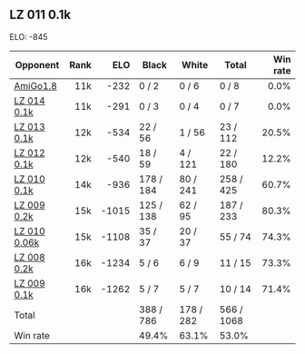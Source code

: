 ## LZ 011 0.1k ##

ELO: -845

Opponent | Rank | ELO | Black | White | Total | Win rate
---------|-----:|----:|-------|-------|-------|-------:
[AmiGo1.8](AmiGo1.8.md) | 11k | -232 | 0 / 2 | 0 / 6 | 0 / 8 | 0.0%
[LZ 014 0.1k](LZ%20014%200.1k.md) | 11k | -291 | 0 / 3 | 0 / 4 | 0 / 7 | 0.0%
[LZ 013 0.1k](LZ%20013%200.1k.md) | 12k | -534 | 22 / 56 | 1 / 56 | 23 / 112 | 20.5%
[LZ 012 0.1k](LZ%20012%200.1k.md) | 12k | -540 | 18 / 59 | 4 / 121 | 22 / 180 | 12.2%
[LZ 010 0.1k](LZ%20010%200.1k.md) | 14k | -936 | 178 / 184 | 80 / 241 | 258 / 425 | 60.7%
[LZ 009 0.2k](LZ%20009%200.2k.md) | 15k | -1015 | 125 / 138 | 62 / 95 | 187 / 233 | 80.3%
[LZ 010 0.06k](LZ%20010%200.06k.md) | 15k | -1108 | 35 / 37 | 20 / 37 | 55 / 74 | 74.3%
[LZ 008 0.2k](LZ%20008%200.2k.md) | 16k | -1234 | 5 / 6 | 6 / 9 | 11 / 15 | 73.3%
[LZ 009 0.1k](LZ%20009%200.1k.md) | 16k | -1262 | 5 / 7 | 5 / 7 | 10 / 14 | 71.4%
Total | | | 388 / 786 | 178 / 282 | 566 / 1068 | 
Win rate| | | 49.4% | 63.1% | 53.0% | 
